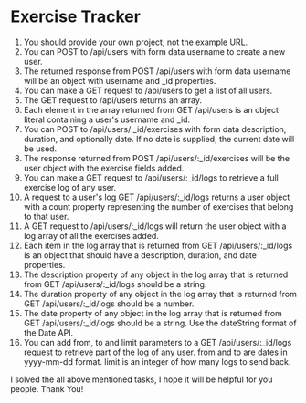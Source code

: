 # Exercise Tracker

1. You should provide your own project, not the example URL.
2. You can POST to /api/users with form data username to create a new user.
3. The returned response from POST /api/users with form data username will be an object with username and _id properties.
4. You can make a GET request to /api/users to get a list of all users.
5. The GET request to /api/users returns an array.
6. Each element in the array returned from GET /api/users is an object literal containing a user's username and _id.
7. You can POST to /api/users/:_id/exercises with form data description, duration, and optionally date. If no date is supplied, the current date will be used.
8. The response returned from POST /api/users/:_id/exercises will be the user object with the exercise fields added.
9. You can make a GET request to /api/users/:_id/logs to retrieve a full exercise log of any user.
10. A request to a user's log GET /api/users/:_id/logs returns a user object with a count property representing the number of exercises that belong to that user.
11. A GET request to /api/users/:_id/logs will return the user object with a log array of all the exercises added.
12. Each item in the log array that is returned from GET /api/users/:_id/logs is an object that should have a description, duration, and date properties.
13. The description property of any object in the log array that is returned from GET /api/users/:_id/logs should be a string.
14. The duration property of any object in the log array that is returned from GET /api/users/:_id/logs should be a number.
15. The date property of any object in the log array that is returned from GET /api/users/:_id/logs should be a string. Use the dateString format of the Date API.
16. You can add from, to and limit parameters to a GET /api/users/:_id/logs request to retrieve part of the log of any user. from and to are dates in yyyy-mm-dd format. limit is an integer of how many logs to send back.


I solved the all above mentioned tasks, I hope it will be helpful for you people. Thank You!
